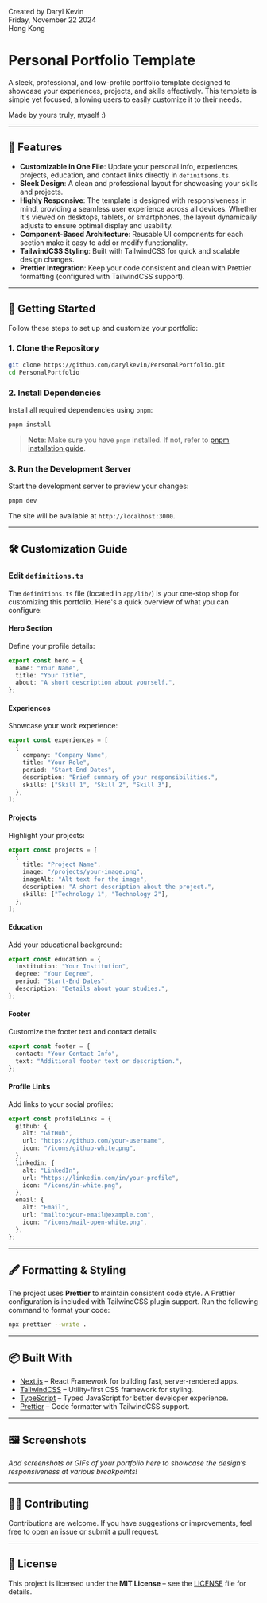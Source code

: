 Created by Daryl Kevin \
Friday, November 22 2024 \
Hong Kong

# Personal Portfolio Template

A sleek, professional, and low-profile portfolio template designed to showcase your experiences, projects, and skills effectively. This template is simple yet focused, allowing users to easily customize it to their needs.

Made by yours truly, myself :)

---

## 🌟 Features

- **Customizable in One File**: Update your personal info, experiences, projects, education, and contact links directly in `definitions.ts`.
- **Sleek Design**: A clean and professional layout for showcasing your skills and projects.
- **Highly Responsive**: The template is designed with responsiveness in mind, providing a seamless user experience across all devices. Whether it's viewed on desktops, tablets, or smartphones, the layout dynamically adjusts to ensure optimal display and usability.
- **Component-Based Architecture**: Reusable UI components for each section make it easy to add or modify functionality.
- **TailwindCSS Styling**: Built with TailwindCSS for quick and scalable design changes.
- **Prettier Integration**: Keep your code consistent and clean with Prettier formatting (configured with TailwindCSS support).

---

## 🚀 Getting Started

Follow these steps to set up and customize your portfolio:

### 1. Clone the Repository

```bash
git clone https://github.com/darylkevin/PersonalPortfolio.git
cd PersonalPortfolio
```

### 2. Install Dependencies

Install all required dependencies using `pnpm`:

```bash
pnpm install
```

> **Note**: Make sure you have `pnpm` installed. If not, refer to [pnpm installation guide](https://pnpm.io/installation).

### 3. Run the Development Server

Start the development server to preview your changes:

```bash
pnpm dev
```

The site will be available at `http://localhost:3000`.

---

## 🛠️ Customization Guide

### Edit `definitions.ts`

The `definitions.ts` file (located in `app/lib/`) is your one-stop shop for customizing this portfolio. Here's a quick overview of what you can configure:

#### **Hero Section**
Define your profile details:
```typescript
export const hero = {
  name: "Your Name",
  title: "Your Title",
  about: "A short description about yourself.",
};
```

#### **Experiences**
Showcase your work experience:
```typescript
export const experiences = [
  {
    company: "Company Name",
    title: "Your Role",
    period: "Start-End Dates",
    description: "Brief summary of your responsibilities.",
    skills: ["Skill 1", "Skill 2", "Skill 3"],
  },
];
```

#### **Projects**
Highlight your projects:
```typescript
export const projects = [
  {
    title: "Project Name",
    image: "/projects/your-image.png",
    imageAlt: "Alt text for the image",
    description: "A short description about the project.",
    skills: ["Technology 1", "Technology 2"],
  },
];
```

#### **Education**
Add your educational background:
```typescript
export const education = {
  institution: "Your Institution",
  degree: "Your Degree",
  period: "Start-End Dates",
  description: "Details about your studies.",
};
```

#### **Footer**
Customize the footer text and contact details:
```typescript
export const footer = {
  contact: "Your Contact Info",
  text: "Additional footer text or description.",
};
```

#### **Profile Links**
Add links to your social profiles:
```typescript
export const profileLinks = {
  github: {
    alt: "GitHub",
    url: "https://github.com/your-username",
    icon: "/icons/github-white.png",
  },
  linkedin: {
    alt: "LinkedIn",
    url: "https://linkedin.com/in/your-profile",
    icon: "/icons/in-white.png",
  },
  email: {
    alt: "Email",
    url: "mailto:your-email@example.com",
    icon: "/icons/mail-open-white.png",
  },
};
```

---

## 🖋️ Formatting & Styling

The project uses **Prettier** to maintain consistent code style. A Prettier configuration is included with TailwindCSS plugin support. Run the following command to format your code:

```bash
npx prettier --write .
```

---

## 📦 Built With

- [Next.js](https://nextjs.org/) – React Framework for building fast, server-rendered apps.
- [TailwindCSS](https://tailwindcss.com/) – Utility-first CSS framework for styling.
- [TypeScript](https://www.typescriptlang.org/) – Typed JavaScript for better developer experience.
- [Prettier](https://prettier.io/) – Code formatter with TailwindCSS support.

---

## 🖼️ Screenshots

_Add screenshots or GIFs of your portfolio here to showcase the design’s responsiveness at various breakpoints!_

---

## 🧑‍💻 Contributing

Contributions are welcome. If you have suggestions or improvements, feel free to open an issue or submit a pull request.

---

## 📜 License

This project is licensed under the **MIT License** – see the [LICENSE](./LICENSE) file for details.

